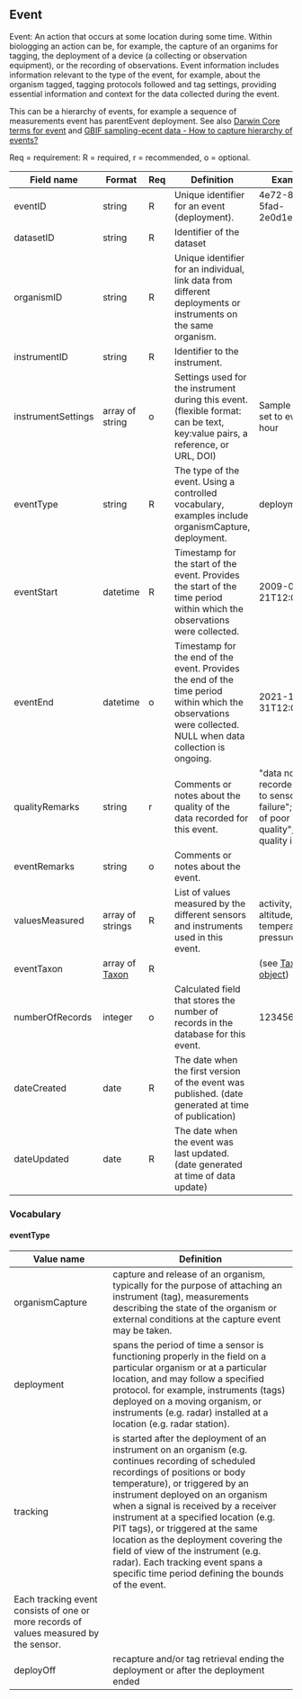 ## Event

Event: An action that occurs at some location during some time. Within biologging an action can be, for example, the capture of an organims for tagging, the deployment of a device (a collecting or observation equipment), or the recording of observations. Event information includes information relevant to the type of the event, for example, about the organism tagged, tagging protocols followed and tag settings, providing essential information and context for the data collected during the event.

This can be a hierarchy of events, for example a sequence of measurements event has parentEvent deployment. See also [Darwin Core terms for event](https://dwc.tdwg.org/terms/#event) and [GBIF sampling-ecent data - How to capture hierarchy of events?](https://ipt.gbif.org/manual/en/ipt/latest/best-practices-sampling-event-data#how-to-capture-hierarchy-of-events)

Req = requirement: R = required, r = recommended, o = optional.

| Field name | Format | Req | Definition | Example | Reference |
| ---------- | ------ | --- | ---------- | ------- | --------- |
| eventID | string | R | Unique identifier for an event (deployment). | 4e72-825a-5fad-2e0d1e901 | [DwC](https://dwc.tdwg.org/terms/#dwc:eventID), [biologging standardization](https://github.com/ocean-tracking-network/biologging_standardization/blob/master/templates/fields/deploymentID.md) |
| datasetID | string | R | Identifier of the dataset |  |  |
| organismID | string | R | Unique identifier for an individual, link data from different deployments or instruments on the same organism. |  | [biologging standardization](https://github.com/ocean-tracking-network/biologging_standardization/blob/master/templates/fields/organismID.md) |
| instrumentID | string | R | Identifier to the instrument. |  |  |
| instrumentSettings | array of string | o | Settings used for the instrument during this event. (flexible format: can be text, key:value pairs, a reference, or URL, DOI)| Sample rate set to every hour |  |
| eventType | string | R | The type of the event. Using a controlled vocabulary, examples include organismCapture, deployment. | deployment | [DwC](https://dwc.tdwg.org/terms/#dwc:eventType) |
| eventStart | datetime | R | Timestamp for the start of the event. Provides the start of the time period within which the observations were collected. | 2009-05-21T12:00:00Z | [DwC](https://dwc.tdwg.org/terms/#dwc:eventTime), [biologging standardization](https://github.com/ocean-tracking-network/biologging_standardization/blob/master/templates/fields/deploymentDateTime.md) | 
| eventEnd | datetime | o | Timestamp for the end of the event. Provides the end of the time period within which the observations were collected. NULL when data collection is ongoing. | 2021-12-31T12:00:00Z | [DwC](https://dwc.tdwg.org/terms/#dwc:eventTime), [biologging standardization](https://github.com/ocean-tracking-network/biologging_standardization/blob/master/templates/fields/detachmentDateTime.md) |
| qualityRemarks | string | r | Comments or notes about the quality of the data recorded for this event. | "data not recorded due to sensor failure"; "data of poor quality"; "no quality issues" |  |
| eventRemarks | string | o | Comments or notes about the event. |  | [DwC](https://dwc.tdwg.org/terms/#dwc:eventRemarks) |
| valuesMeasured | array of strings | R | List of values measured by the different sensors and instruments used in this event. | activity, altitude, temperature, pressure | *We need a list here !* |
| eventTaxon | array of [Taxon](taxon.md) | R |  | (see [Taxon object](taxon.md)) |
| numberOfRecords | integer | o | Calculated field that stores the number of records in the database for this event. | 123456789 |
| dateCreated | date | R | The date when the first version of the event was published. (date generated at time of publication) |  |
| dateUpdated | date | R | The date when the event was last updated. (date generated at time of data update) |  |


### Vocabulary

#### eventType
| Value name | Definition |
| ---------- | ------ |
| organismCapture | capture and release of an organism, typically for the purpose of attaching an instrument (tag), measurements describing the state of the organism or external conditions at the capture event may be taken. |
| deployment | spans the period of time a sensor is functioning properly in the field on a particular organism or at a particular location, and may follow a specified protocol. for example, instruments (tags) deployed on a moving organism, or instruments (e.g. radar) installed at a location (e.g. radar station). |
| tracking | is started after the deployment of an instrument on an organism (e.g. continues recording of scheduled recordings of positions or body temperature),  or triggered by an instrument deployed on an organism when a signal is received by a receiver instrument at a specified location (e.g. PIT tags), or triggered at the same location as the deployment covering the field of view of the instrument (e.g. radar). Each tracking event spans a specific time period defining the bounds of the event. 
Each tracking event consists of one or more records of values measured by the sensor. |
| deployOff | recapture and/or tag retrieval ending the deployment or after the deployment ended |
